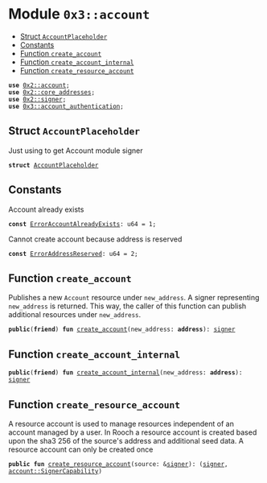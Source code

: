 
<a name="0x3_account"></a>

# Module `0x3::account`



-  [Struct `AccountPlaceholder`](#0x3_account_AccountPlaceholder)
-  [Constants](#@Constants_0)
-  [Function `create_account`](#0x3_account_create_account)
-  [Function `create_account_internal`](#0x3_account_create_account_internal)
-  [Function `create_resource_account`](#0x3_account_create_resource_account)


<pre><code><b>use</b> <a href="">0x2::account</a>;
<b>use</b> <a href="">0x2::core_addresses</a>;
<b>use</b> <a href="">0x2::signer</a>;
<b>use</b> <a href="account_authentication.md#0x3_account_authentication">0x3::account_authentication</a>;
</code></pre>



<a name="0x3_account_AccountPlaceholder"></a>

## Struct `AccountPlaceholder`

Just using to get Account module signer


<pre><code><b>struct</b> <a href="account.md#0x3_account_AccountPlaceholder">AccountPlaceholder</a>
</code></pre>



<a name="@Constants_0"></a>

## Constants


<a name="0x3_account_ErrorAccountAlreadyExists"></a>

Account already exists


<pre><code><b>const</b> <a href="account.md#0x3_account_ErrorAccountAlreadyExists">ErrorAccountAlreadyExists</a>: u64 = 1;
</code></pre>



<a name="0x3_account_ErrorAddressReserved"></a>

Cannot create account because address is reserved


<pre><code><b>const</b> <a href="account.md#0x3_account_ErrorAddressReserved">ErrorAddressReserved</a>: u64 = 2;
</code></pre>



<a name="0x3_account_create_account"></a>

## Function `create_account`

Publishes a new <code>Account</code> resource under <code>new_address</code>. A signer representing <code>new_address</code>
is returned. This way, the caller of this function can publish additional resources under
<code>new_address</code>.


<pre><code><b>public</b>(<b>friend</b>) <b>fun</b> <a href="account.md#0x3_account_create_account">create_account</a>(new_address: <b>address</b>): <a href="">signer</a>
</code></pre>



<a name="0x3_account_create_account_internal"></a>

## Function `create_account_internal`



<pre><code><b>public</b>(<b>friend</b>) <b>fun</b> <a href="account.md#0x3_account_create_account_internal">create_account_internal</a>(new_address: <b>address</b>): <a href="">signer</a>
</code></pre>



<a name="0x3_account_create_resource_account"></a>

## Function `create_resource_account`

A resource account is used to manage resources independent of an account managed by a user.
In Rooch a resource account is created based upon the sha3 256 of the source's address and additional seed data.
A resource account can only be created once


<pre><code><b>public</b> <b>fun</b> <a href="account.md#0x3_account_create_resource_account">create_resource_account</a>(source: &<a href="">signer</a>): (<a href="">signer</a>, <a href="_SignerCapability">account::SignerCapability</a>)
</code></pre>
